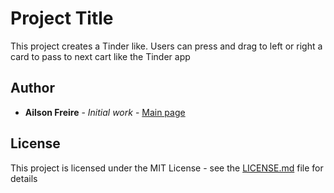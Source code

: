 # Project Title

This project creates a Tinder like. Users can press and drag to left or right a card to pass to next cart like the Tinder app


## Author

* **Ailson Freire** - *Initial work* - [Main page](https://github.com/AilsonFreire)

## License

This project is licensed under the MIT License - see the [LICENSE.md](https://github.com/AilsonFreire/swipeReactApp/blob/master/LICENSE) file for details



